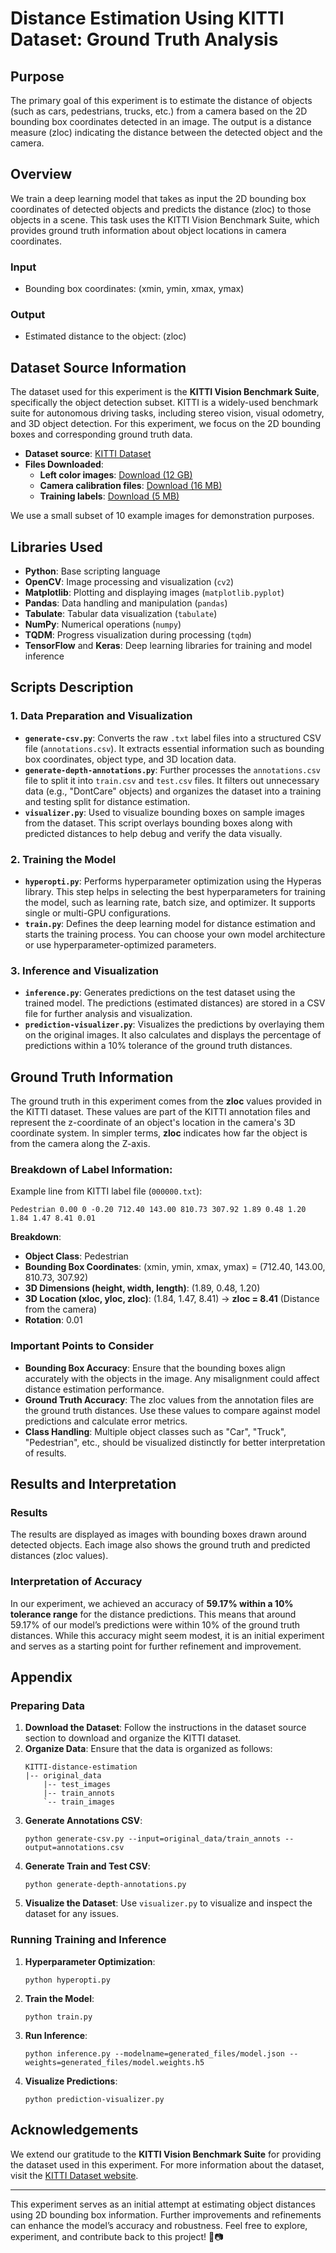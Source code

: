 
# Distance Estimation Using KITTI Dataset: Ground Truth Analysis

## Purpose
The primary goal of this experiment is to estimate the distance of objects (such as cars, pedestrians, trucks, etc.) from a camera based on the 2D bounding box coordinates detected in an image. The output is a distance measure (zloc) indicating the distance between the detected object and the camera. 

## Overview
We train a deep learning model that takes as input the 2D bounding box coordinates of detected objects and predicts the distance (zloc) to those objects in a scene. This task uses the KITTI Vision Benchmark Suite, which provides ground truth information about object locations in camera coordinates.

### Input
- Bounding box coordinates: (xmin, ymin, xmax, ymax)

### Output
- Estimated distance to the object: (zloc)

## Dataset Source Information
The dataset used for this experiment is the **KITTI Vision Benchmark Suite**, specifically the object detection subset. KITTI is a widely-used benchmark suite for autonomous driving tasks, including stereo vision, visual odometry, and 3D object detection. For this experiment, we focus on the 2D bounding boxes and corresponding ground truth data.

- **Dataset source**: [KITTI Dataset](https://www.cvlibs.net/datasets/kitti/eval_object.php?obj_benchmark=2d)
- **Files Downloaded**:
  - **Left color images**: [Download (12 GB)](https://s3.eu-central-1.amazonaws.com/avg-kitti/data_object_image_2.zip)
  - **Camera calibration files**: [Download (16 MB)](https://s3.eu-central-1.amazonaws.com/avg-kitti/data_object_calib.zip)
  - **Training labels**: [Download (5 MB)](https://s3.eu-central-1.amazonaws.com/avg-kitti/data_object_label_2.zip)

We use a small subset of 10 example images for demonstration purposes.

## Libraries Used
- **Python**: Base scripting language
- **OpenCV**: Image processing and visualization (`cv2`)
- **Matplotlib**: Plotting and displaying images (`matplotlib.pyplot`)
- **Pandas**: Data handling and manipulation (`pandas`)
- **Tabulate**: Tabular data visualization (`tabulate`)
- **NumPy**: Numerical operations (`numpy`)
- **TQDM**: Progress visualization during processing (`tqdm`)
- **TensorFlow** and **Keras**: Deep learning libraries for training and model inference

## Scripts Description

### 1. **Data Preparation and Visualization**
- **`generate-csv.py`**: Converts the raw `.txt` label files into a structured CSV file (`annotations.csv`). It extracts essential information such as bounding box coordinates, object type, and 3D location data.
- **`generate-depth-annotations.py`**: Further processes the `annotations.csv` file to split it into `train.csv` and `test.csv` files. It filters out unnecessary data (e.g., "DontCare" objects) and organizes the dataset into a training and testing split for distance estimation.
- **`visualizer.py`**: Used to visualize bounding boxes on sample images from the dataset. This script overlays bounding boxes along with predicted distances to help debug and verify the data visually.

### 2. **Training the Model**
- **`hyperopti.py`**: Performs hyperparameter optimization using the Hyperas library. This step helps in selecting the best hyperparameters for training the model, such as learning rate, batch size, and optimizer. It supports single or multi-GPU configurations.
- **`train.py`**: Defines the deep learning model for distance estimation and starts the training process. You can choose your own model architecture or use hyperparameter-optimized parameters.

### 3. **Inference and Visualization**
- **`inference.py`**: Generates predictions on the test dataset using the trained model. The predictions (estimated distances) are stored in a CSV file for further analysis and visualization.
- **`prediction-visualizer.py`**: Visualizes the predictions by overlaying them on the original images. It also calculates and displays the percentage of predictions within a 10% tolerance of the ground truth distances.

## Ground Truth Information
The ground truth in this experiment comes from the **zloc** values provided in the KITTI dataset. These values are part of the KITTI annotation files and represent the z-coordinate of an object's location in the camera's 3D coordinate system. In simpler terms, **zloc** indicates how far the object is from the camera along the Z-axis. 

### Breakdown of Label Information:
Example line from KITTI label file (`000000.txt`):

```
Pedestrian 0.00 0 -0.20 712.40 143.00 810.73 307.92 1.89 0.48 1.20 1.84 1.47 8.41 0.01
```

**Breakdown**:
- **Object Class**: Pedestrian
- **Bounding Box Coordinates**: (xmin, ymin, xmax, ymax) = (712.40, 143.00, 810.73, 307.92)
- **3D Dimensions (height, width, length)**: (1.89, 0.48, 1.20)
- **3D Location (xloc, yloc, zloc)**: (1.84, 1.47, 8.41) → **zloc = 8.41** (Distance from the camera)
- **Rotation**: 0.01

### Important Points to Consider
- **Bounding Box Accuracy**: Ensure that the bounding boxes align accurately with the objects in the image. Any misalignment could affect distance estimation performance.
- **Ground Truth Accuracy**: The zloc values from the annotation files are the ground truth distances. Use these values to compare against model predictions and calculate error metrics.
- **Class Handling**: Multiple object classes such as "Car", "Truck", "Pedestrian", etc., should be visualized distinctly for better interpretation of results.

## Results and Interpretation
### Results
The results are displayed as images with bounding boxes drawn around detected objects. Each image also shows the ground truth and predicted distances (zloc values). 

### Interpretation of Accuracy
In our experiment, we achieved an accuracy of **59.17% within a 10% tolerance range** for the distance predictions. This means that around 59.17% of our model’s predictions were within 10% of the ground truth distances. While this accuracy might seem modest, it is an initial experiment and serves as a starting point for further refinement and improvement.

## Appendix
### Preparing Data
1. **Download the Dataset**: Follow the instructions in the dataset source section to download and organize the KITTI dataset.
2. **Organize Data**: Ensure that the data is organized as follows:
   ```
   KITTI-distance-estimation
   |-- original_data
       |-- test_images
       |-- train_annots
       `-- train_images
   ```
3. **Generate Annotations CSV**:
   ```shell
   python generate-csv.py --input=original_data/train_annots --output=annotations.csv
   ```
4. **Generate Train and Test CSV**:
   ```shell
   python generate-depth-annotations.py
   ```
5. **Visualize the Dataset**: Use `visualizer.py` to visualize and inspect the dataset for any issues.

### Running Training and Inference
1. **Hyperparameter Optimization**:
   ```shell
   python hyperopti.py
   ```
2. **Train the Model**:
   ```shell
   python train.py
   ```
3. **Run Inference**:
   ```shell
   python inference.py --modelname=generated_files/model.json --weights=generated_files/model.weights.h5
   ```
4. **Visualize Predictions**:
   ```shell
   python prediction-visualizer.py
   ```

## Acknowledgements
We extend our gratitude to the **KITTI Vision Benchmark Suite** for providing the dataset used in this experiment. For more information about the dataset, visit the [KITTI Dataset website](http://www.cvlibs.net/datasets/kitti/).

---

This experiment serves as an initial attempt at estimating object distances using 2D bounding box information. Further improvements and refinements can enhance the model’s accuracy and robustness. Feel free to explore, experiment, and contribute back to this project! 🚗📷
